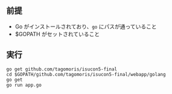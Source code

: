 ## 前提
- Go がインストールされており、`go` にパスが通っていること
- $GOPATH がセットされていること

## 実行

```
go get github.com/tagomoris/isucon5-final
cd $GOPATH/github.com/tagomoris/isucon5-final/webapp/golang
go get
go run app.go
```

